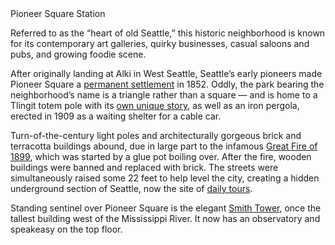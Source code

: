 <div class="stop-title">Pioneer Square Station</div>
 
Referred to as the “heart of old Seattle,” this historic neighborhood is known for its contemporary art galleries, quirky businesses, casual saloons and pubs, and growing foodie scene.
 
After originally landing at Alki in West Seattle, Seattle’s early pioneers made Pioneer Square a [permanent settlement](http://www.historylink.org/File/1956) in 1852. Oddly, the park bearing the neighborhood’s name is a triangle rather than a square — and is home to a Tlingit totem pole with its [own unique story](http://old.seattletimes.com/news/lifestyles/showingoff/07122002.html), as well as an iron pergola, erected in 1909 as a waiting shelter for a cable car.
 
Turn-of-the-century light poles and architecturally gorgeous brick and terracotta buildings abound, due in large part to the infamous [Great Fire of 1899](http://www.seattletimes.com/entertainment/remembering-the-great-fire-that-forged-seattles-resilience/),  which was started by a glue pot boiling over. After the fire, wooden buildings were banned and replaced with brick. The streets were simultaneously raised some 22 feet to help level the city, creating a hidden underground section of Seattle, now the site of [daily tours](http://www.undergroundtour.com/).
 
Standing sentinel over Pioneer Square is the elegant [Smith Tower](http://www.seattletimes.com/seattle-news/seattles-smith-tower-a-historic-timeline/), once the tallest building west of the Mississippi River. It now has an observatory and speakeasy on the top floor.
